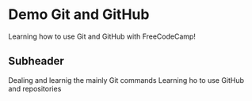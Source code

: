 # Demo Git and GitHub

Learning how to use Git and GitHub with FreeCodeCamp!

## Subheader

Dealing and learnig the mainly Git commands
Learning ho to use GitHub and repositories 
